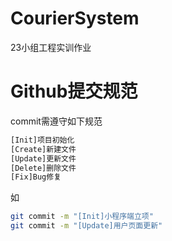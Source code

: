 # CourierSystem
23小组工程实训作业





# Github提交规范

commit需遵守如下规范

```bash
[Init]项目初始化
[Create]新建文件
[Update]更新文件
[Delete]删除文件
[Fix]Bug修复
```

如

```bash
git commit -m "[Init]小程序端立项"
git commit -m "[Update]用户页面更新"
```

